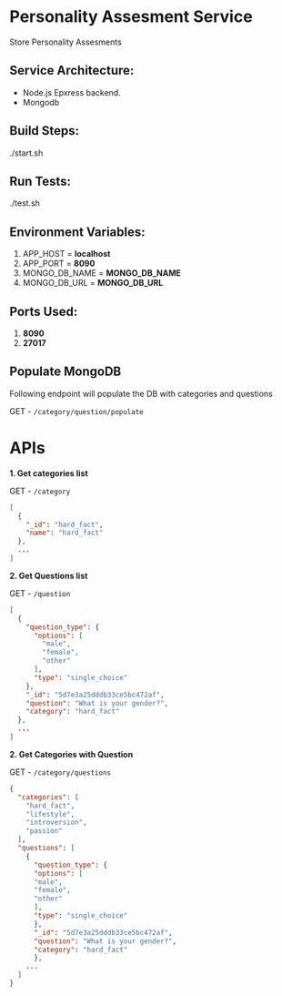 # Personality Assesment Service
Store Personality Assesments

## Service Architecture:

* Node.js Epxress backend.
* Mongodb

## Build Steps:
./start.sh

## Run Tests:
./test.sh


## Environment Variables:

1.  APP_HOST = **localhost**
2.  APP_PORT = **8090**
3.  MONGO_DB_NAME = **MONGO_DB_NAME**
4.  MONGO_DB_URL = **MONGO_DB_URL**

## Ports Used:

1.  **8090**
2.  **27017**

## Populate MongoDB

Following endpoint will populate the DB with categories and questions

GET - `/category/question/populate`

# APIs
**1. Get categories list**

GET - `/category`

```json
[
  {
    "_id": "hard_fact",
    "name": "hard_fact"
  },
  ...
]
```
**2. Get Questions list**

GET - `/question`

```json
[
  {
    "question_type": {
      "options": [
        "male",
        "female",
        "other"
      ],
      "type": "single_choice"
    },
    "_id": "5d7e3a25dddb33ce5bc472af",
    "question": "What is your gender?",
    "category": "hard_fact"
  },
  ...
]
```

**2. Get Categories with Question**

GET - `/category/questions`

```json
{
  "categories": [
    "hard_fact",
    "lifestyle",
    "introversion",
    "passion"
  ],
  "questions": [
    {
      "question_type": {
      "options": [
      "male",
      "female",
      "other"
      ],
      "type": "single_choice"
      },
      "_id": "5d7e3a25dddb33ce5bc472af",
      "question": "What is your gender?",
      "category": "hard_fact"
      },
    ...
  ]
}
```